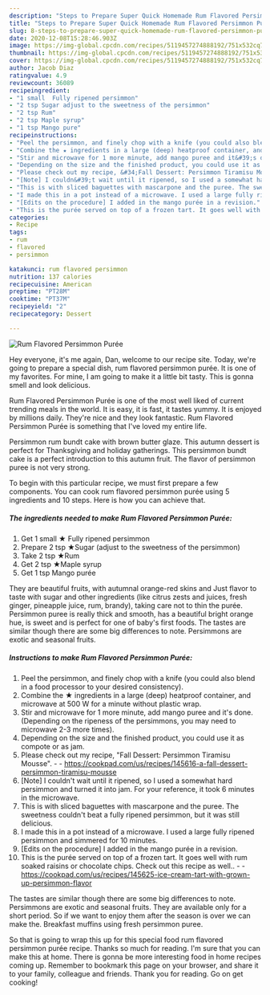 ```yaml
---
description: "Steps to Prepare Super Quick Homemade Rum Flavored Persimmon Purée"
title: "Steps to Prepare Super Quick Homemade Rum Flavored Persimmon Purée"
slug: 8-steps-to-prepare-super-quick-homemade-rum-flavored-persimmon-puree
date: 2020-12-08T15:28:46.903Z
image: https://img-global.cpcdn.com/recipes/5119457274888192/751x532cq70/rum-flavored-persimmon-puree-recipe-main-photo.jpg
thumbnail: https://img-global.cpcdn.com/recipes/5119457274888192/751x532cq70/rum-flavored-persimmon-puree-recipe-main-photo.jpg
cover: https://img-global.cpcdn.com/recipes/5119457274888192/751x532cq70/rum-flavored-persimmon-puree-recipe-main-photo.jpg
author: Jacob Diaz
ratingvalue: 4.9
reviewcount: 36089
recipeingredient:
- "1 small  Fully ripened persimmon"
- "2 tsp Sugar adjust to the sweetness of the persimmon"
- "2 tsp Rum"
- "2 tsp Maple syrup"
- "1 tsp Mango pure"
recipeinstructions:
- "Peel the persimmon, and finely chop with a knife (you could also blend in a food processor to your desired consistency)."
- "Combine the ★ ingredients in a large (deep) heatproof container, and microwave at 500 W for a minute without plastic wrap."
- "Stir and microwave for 1 more minute, add mango puree and it&#39;s done. (Depending on the ripeness of the persimmons, you may need to microwave 2-3 more times)."
- "Depending on the size and the finished product, you could use it as compote or as jam."
- "Please check out my recipe, &#34;Fall Dessert: Persimmon Tiramisu Mousse&#34;.  https://cookpad.com/us/recipes/145616-a-fall-dessert-persimmon-tiramisu-mousse"
- "[Note] I couldn&#39;t wait until it ripened, so I used a somewhat hard persimmon and turned it into jam. For your reference, it took 6 minutes in the microwave."
- "This is with sliced baguettes with mascarpone and the puree. The sweetness couldn&#39;t beat a fully ripened persimmon, but it was still delicious."
- "I made this in a pot instead of a microwave. I used a large fully ripened persimmon and simmered for 10 minutes."
- "[Edits on the procedure] I added in the mango purée in a revision."
- "This is the purée served on top of a frozen tart. It goes well with rum soaked raisins or chocolate chips. Check out this recipe as well..  https://cookpad.com/us/recipes/145625-ice-cream-tart-with-grown-up-persimmon-flavor"
categories:
- Recipe
tags:
- rum
- flavored
- persimmon

katakunci: rum flavored persimmon 
nutrition: 137 calories
recipecuisine: American
preptime: "PT28M"
cooktime: "PT37M"
recipeyield: "2"
recipecategory: Dessert

---
```



![Rum Flavored Persimmon Purée](https://img-global.cpcdn.com/recipes/5119457274888192/751x532cq70/rum-flavored-persimmon-puree-recipe-main-photo.jpg)

Hey everyone, it's me again, Dan, welcome to our recipe site. Today, we're going to prepare a special dish, rum flavored persimmon purée. It is one of my favorites. For mine, I am going to make it a little bit tasty. This is gonna smell and look delicious.

Rum Flavored Persimmon Purée is one of the most well liked of current trending meals in the world. It is easy, it is fast, it tastes yummy. It is enjoyed by millions daily. They're nice and they look fantastic. Rum Flavored Persimmon Purée is something that I've loved my entire life.

Persimmon rum bundt cake with brown butter glaze. This autumn dessert is perfect for Thanksgiving and holiday gatherings. This persimmon bundt cake is a perfect introduction to this autumn fruit. The flavor of persimmon puree is not very strong.


To begin with this particular recipe, we must first prepare a few components. You can cook rum flavored persimmon purée using 5 ingredients and 10 steps. Here is how you can achieve that.

<!--inarticleads1-->

##### The ingredients needed to make Rum Flavored Persimmon Purée:

1. Get 1 small ★ Fully ripened persimmon
1. Prepare 2 tsp ★Sugar (adjust to the sweetness of the persimmon)
1. Take 2 tsp ★Rum
1. Get 2 tsp ★Maple syrup
1. Get 1 tsp Mango purée


They are beautiful fruits, with autumnal orange-red skins and Just flavor to taste with sugar and other ingredients (like citrus zests and juices, fresh ginger, pineapple juice, rum, brandy), taking care not to thin the purée. Persimmon puree is really thick and smooth, has a beautiful bright orange hue, is sweet and is perfect for one of baby&#39;s first foods. The tastes are similar though there are some big differences to note. Persimmons are exotic and seasonal fruits. 

<!--inarticleads2-->

##### Instructions to make Rum Flavored Persimmon Purée:

1. Peel the persimmon, and finely chop with a knife (you could also blend in a food processor to your desired consistency).
1. Combine the ★ ingredients in a large (deep) heatproof container, and microwave at 500 W for a minute without plastic wrap.
1. Stir and microwave for 1 more minute, add mango puree and it&#39;s done. (Depending on the ripeness of the persimmons, you may need to microwave 2-3 more times).
1. Depending on the size and the finished product, you could use it as compote or as jam.
1. Please check out my recipe, &#34;Fall Dessert: Persimmon Tiramisu Mousse&#34;. -  - https://cookpad.com/us/recipes/145616-a-fall-dessert-persimmon-tiramisu-mousse
1. [Note] I couldn&#39;t wait until it ripened, so I used a somewhat hard persimmon and turned it into jam. For your reference, it took 6 minutes in the microwave.
1. This is with sliced baguettes with mascarpone and the puree. The sweetness couldn&#39;t beat a fully ripened persimmon, but it was still delicious.
1. I made this in a pot instead of a microwave. I used a large fully ripened persimmon and simmered for 10 minutes.
1. [Edits on the procedure] I added in the mango purée in a revision.
1. This is the purée served on top of a frozen tart. It goes well with rum soaked raisins or chocolate chips. Check out this recipe as well.. -  - https://cookpad.com/us/recipes/145625-ice-cream-tart-with-grown-up-persimmon-flavor


The tastes are similar though there are some big differences to note. Persimmons are exotic and seasonal fruits. They are available only for a short period. So if we want to enjoy them after the season is over we can make the. Breakfast muffins using fresh persimmon puree. 

So that is going to wrap this up for this special food rum flavored persimmon purée recipe. Thanks so much for reading. I'm sure that you can make this at home. There is gonna be more interesting food in home recipes coming up. Remember to bookmark this page on your browser, and share it to your family, colleague and friends. Thank you for reading. Go on get cooking!
